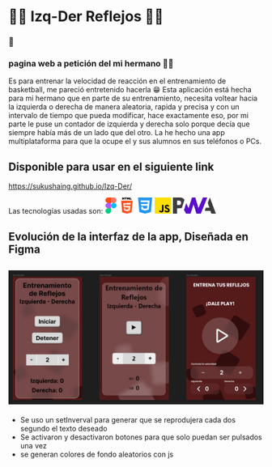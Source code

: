 # 🏃‍♀️ Izq-Der Reflejos 🏃‍♂️
### 🥇
### pagina web a petición del mi hermano 🤜🤛
Es para entrenar la velocidad de reacción en el entrenamiento de basketball, me pareció entretenido hacerla 😁
Esta aplicación está hecha para mi hermano que en parte de su entrenamiento, necesita voltear hacia la izquierda o derecha de manera aleatoria, rapida y precisa y con un intervalo de tiempo que pueda modificar, hace exactamente eso, por mi parte le puse un contador de izquierda y derecha solo porque decía que siempre había más de un lado que del otro. 
La he hecho una app multiplataforma para que la ocupe el y sus alumnos en sus teléfonos o PCs.

## Disponible para usar en el siguiente link
https://sukushaing.github.io/Izq-Der/

Las tecnologías usadas son:
![Figma](https://raw.githubusercontent.com/SuKuShaing/SuKuShaing/main/figma%20(ok).png "Figma") ![HTML5](https://raw.githubusercontent.com/SuKuShaing/SuKuShaing/main/html-5.png "HTML5")  ![CSS](https://raw.githubusercontent.com/SuKuShaing/SuKuShaing/main/css-3.png "CSS")  ![JavaScript](https://raw.githubusercontent.com/SuKuShaing/SuKuShaing/main/js.png "JavaScript")  ![PWA](https://raw.githubusercontent.com/SuKuShaing/SuKuShaing/main/Progressive_Web_Apps_Logo.svg.png "Progressive Web Apps")


## Evolución de la interfaz de la app, Diseñada en Figma
![](https://raw.githubusercontent.com/SuKuShaing/SuKuShaing/main/Progreso%20interfaz%20App%20Izq-Der.jpg "Interfaz creada en Figma")
----

- Se uso un setInverval para generar que se reprodujera cada dos segundo el texto deseado
- Se activaron y desactivaron botones para que solo puedan ser pulsados una vez
- se generan colores de fondo aleatorios con js
